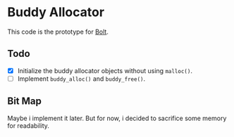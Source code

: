 # Buddy Allocator
This code is the prototype for [Bolt](https://github.com/bolt-sys/bolt).
## Todo
- [X] Initialize the buddy allocator objects without using `malloc()`.
- [ ] Implement `buddy_alloc()` and `buddy_free()`.
## Bit Map
Maybe i implement it later. But for now, i decided to sacrifice some memory for readability.